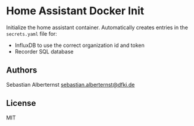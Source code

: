 # Home Assistant Docker Init

Initialize the home assistant container. Automatically creates entries in the ```secrets.yaml``` file for:

* InfluxDB to use the correct organization id and token
* Recorder SQL database 

## Authors

Sebastian Alberternst <sebastian.alberternst@dfki.de>

## License

MIT 
